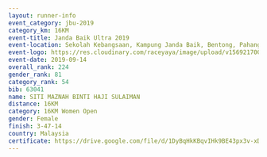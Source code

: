```yaml
---
layout: runner-info 
event_category: jbu-2019 
category_km: 16KM 
event-title: Janda Baik Ultra 2019  
event-location: Sekolah Kebangsaan, Kampung Janda Baik, Bentong, Pahang, Malaysia 
event-logo: https://res.cloudinary.com/raceyaya/image/upload/v1569217009/logo/janda-baik_vch1pc.jpg 
event-date: 2019-09-14 
overall_rank: 224
gender_rank: 81
category_rank: 54
bib: 63041
name: SITI MAZNAH BINTI HAJI SULAIMAN
distance: 16KM
category: 16KM Women Open
gender: Female
finish: 3-47-14
country: Malaysia
certificate: https://drive.google.com/file/d/1DyBqHkKBqvIHk9BE43px3v-xDJEPxH5i/view?usp=sharing
---
```

